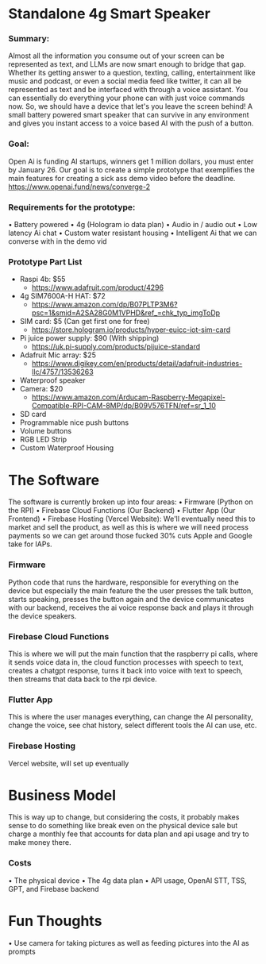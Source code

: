 # Standalone 4g Smart Speaker

### Summary: 
Almost all the information you consume out of your screen can be represented as text, and LLMs are now smart enough to bridge that gap. Whether its getting answer to a question, texting, calling, entertainment like music and podcast, or even a social media feed like twitter, it can all be represented as text and be interfaced with through a voice assistant. You can essentially do everything your phone can with just voice commands now. So, we should have a device that let's you leave the screen behind! A small battery powered smart speaker that can survive in any environment and gives you instant access to a voice based AI with the push of a button. 

### Goal: 
Open Ai is funding AI startups, winners get 1 million dollars, you must enter by January 26. Our goal is to create a simple prototype that exemplifies the main features for creating a sick ass demo video before the deadline. https://www.openai.fund/news/converge-2

### Requirements for the prototype: 
• Battery powered
• 4g (Hologram io data plan)
• Audio in / audio out
• Low latency Ai chat
• Custom water resistant housing
• Intelligent Ai that we can converse with in the demo vid

### Prototype Part List
* Raspi 4b: $55
    * https://www.adafruit.com/product/4296
* 4g SIM7600A-H HAT: $72
    * https://www.amazon.com/dp/B07PLTP3M6?psc=1&smid=A2SA28G0M1VPHD&ref_=chk_typ_imgToDp
* SIM card: $5 (Can get first one for free)
    * https://store.hologram.io/products/hyper-euicc-iot-sim-card
* Pi juice power supply: $90 (With shipping)
    * https://uk.pi-supply.com/products/pijuice-standard
* Adafruit Mic array: $25
    * https://www.digikey.com/en/products/detail/adafruit-industries-llc/4757/13536263
* Waterproof speaker
* Camera: $20
    * https://www.amazon.com/Arducam-Raspberry-Megapixel-Compatible-RPI-CAM-8MP/dp/B09V576TFN/ref=sr_1_10
* SD card
* Programmable nice push buttons
* Volume buttons
* RGB LED Strip
* Custom Waterproof Housing


# The Software
The software is currently broken up into four areas:
• Firmware (Python on the RPI)
• Firebase Cloud Functions (Our Backend)
• Flutter App (Our Frontend)
• Firebase Hosting (Vercel Website): We'll eventually need this to market and sell the product, as well as this is where we will need process payments so we can get around those fucked 30% cuts Apple and Google take for IAPs. 

### Firmware
Python code that runs the hardware, responsible for everything on the device but especially the main feature the the user presses the talk button, starts speaking, presses the button again and the device communicates with our backend, receives the ai voice response back and plays it through the device speakers. 

### Firebase Cloud Functions
This is where we will put the main function that the raspberry pi calls, where it sends voice data in, the cloud function processes with speech to text, creates a chatgpt response, turns it back into voice with text to speech, then streams that data back to the rpi device. 

### Flutter App
This is where the user manages everything, can change the AI personality, change the voice, see chat history, select different tools the AI can use, etc.

### Firebase Hosting
Vercel website, will set up eventually


# Business Model
This is way up to change, but considering the costs, it probably makes sense to do something like break even on the physical device sale but charge a monthly fee that accounts for data plan and api usage and try to make money there. 

### Costs
• The physical device
• The 4g data plan
• API usage, OpenAI STT, TSS, GPT, and Firebase backend


# Fun Thoughts
• Use camera for taking pictures as well as feeding pictures into the AI as prompts


